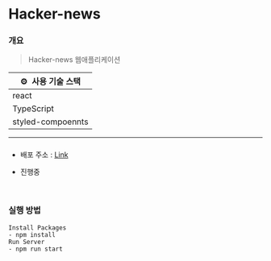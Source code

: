 # Hacker-news

### 개요

> Hacker-news 웹애플리케이션

| ⚙️  사용 기술 스택 |
| ------------------ |
| react              |
| TypeScript         |
| styled-compoennts  |

---

###

- 배포 주소 : [Link](https://hacker-news-lake.vercel.app/)

- 진행중

  </br>

### 실행 방법

    Install Packages
    - npm install
    Run Server
    - npm run start
